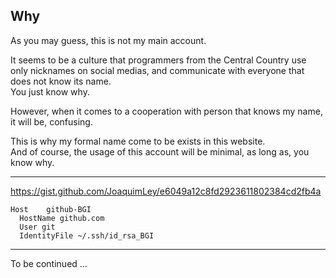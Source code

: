 ## Why

As you may guess, this is not my main account.

It seems to be a culture that programmers from the Central Country use only nicknames on social medias, 
and communicate with everyone that does not know its name.  
You just know why.

However, when it comes to a cooperation with person that knows my name, it will be, confusing.

This is why my formal name come to be exists in this website.  
And of course, the usage of this account will be minimal, as long as, you know why.

---

<https://gist.github.com/JoaquimLey/e6049a12c8fd2923611802384cd2fb4a>

```
Host	github-BGI
  HostName github.com
  User git
  IdentityFile ~/.ssh/id_rsa_BGI
```

---

To be continued ...
